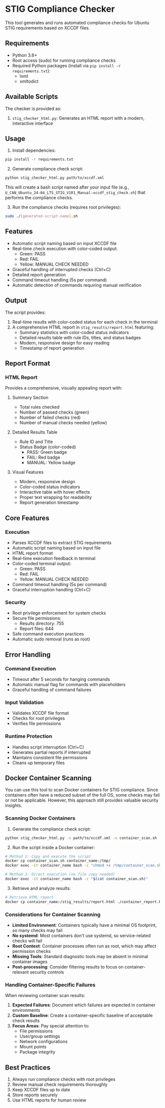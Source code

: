 # STIG Compliance Checker

This tool generates and runs automated compliance checks for Ubuntu STIG requirements based on XCCDF files.

## Requirements

- Python 3.6+
- Root access (sudo) for running compliance checks
- Required Python packages (install via `pip install -r requirements.txt`):
  - lxml
  - xmltodict

## Available Scripts

The checker is provided as:

1. `stig_checker_html.py`: Generates an HTML report with a modern, interactive interface

## Usage

1. Install dependencies:
```bash
pip install -r requirements.txt
```

2. Generate compliance check script:
```bash
python stig_checker_html.py path/to/xccdf.xml
```

This will create a bash script named after your input file (e.g., `U_CAN_Ubuntu_24-04_LTS_STIG_V1R1_Manual-xccdf_stig_check.sh`) that performs the compliance checks.

3. Run the compliance checks (requires root privileges):
```bash
sudo ./[generated-script-name].sh
```

## Features

- Automatic script naming based on input XCCDF file
- Real-time check execution with color-coded output:
  - Green: PASS
  - Red: FAIL
  - Yellow: MANUAL CHECK NEEDED
- Graceful handling of interrupted checks (Ctrl+C)
- Detailed report generation
- Command timeout handling (5s per command)
- Automatic detection of commands requiring manual verification

## Output

The script provides:
1. Real-time results with color-coded status for each check in the terminal
2. A comprehensive HTML report in `stig_results/report.html` featuring:
   - Summary statistics with color-coded status indicators
   - Detailed results table with rule IDs, titles, and status badges
   - Modern, responsive design for easy reading
   - Timestamp of report generation

## Report Format

### HTML Report

Provides a comprehensive, visually appealing report with:

1. Summary Section
   - Total rules checked
   - Number of passed checks (green)
   - Number of failed checks (red)
   - Number of manual checks needed (yellow)

2. Detailed Results Table
   - Rule ID and Title
   - Status Badge (color-coded)
     - PASS: Green badge
     - FAIL: Red badge
     - MANUAL: Yellow badge

3. Visual Features
   - Modern, responsive design
   - Color-coded status indicators
   - Interactive table with hover effects
   - Proper text wrapping for readability
   - Report generation timestamp

## Core Features

### Execution
- Parses XCCDF files to extract STIG requirements
- Automatic script naming based on input file
- HTML report format
- Real-time execution feedback in terminal
- Color-coded terminal output:
  - Green: PASS
  - Red: FAIL
  - Yellow: MANUAL CHECK NEEDED
- Command timeout handling (5s per command)
- Graceful interruption handling (Ctrl+C)

### Security
- Root privilege enforcement for system checks
- Secure file permissions:
  - Results directory: 755
  - Report files: 644
- Safe command execution practices
- Automatic sudo removal (runs as root)

## Error Handling

### Command Execution
- Timeout after 5 seconds for hanging commands
- Automatic manual flag for commands with placeholders
- Graceful handling of command failures

### Input Validation
- Validates XCCDF file format
- Checks for root privileges
- Verifies file permissions

### Runtime Protection
- Handles script interruption (Ctrl+C)
- Generates partial reports if interrupted
- Maintains consistent file permissions
- Cleans up temporary files

## Docker Container Scanning

You can use this tool to scan Docker containers for STIG compliance. Since containers often have a reduced subset of the full OS, some checks may fail or not be applicable. However, this approach still provides valuable security insights.

### Scanning Docker Containers

1. Generate the compliance check script:
```bash
python stig_checker_html.py -x path/to/xccdf.xml -o container_scan.sh
```

2. Run the script inside a Docker container:
```bash
# Method 1: Copy and execute the script
docker cp container_scan.sh container_name:/tmp/
docker exec -it container_name bash -c "chmod +x /tmp/container_scan.sh && /tmp/container_scan.sh"

# Method 2: Direct execution (no file copy needed)
docker exec -it container_name bash -c "$(cat container_scan.sh)"
```

3. Retrieve and analyze results:
```bash
# Retrieve HTML report
docker cp container_name:/stig_results/report.html ./container_report.html
```

### Considerations for Container Scanning

- **Limited Environment**: Containers typically have a minimal OS footprint, so many checks may fail
- **No systemd**: Most containers don't use systemd, so service-related checks will fail
- **Root Context**: Container processes often run as root, which may affect permission checks
- **Missing Tools**: Standard diagnostic tools may be absent in minimal container images
- **Post-processing**: Consider filtering results to focus on container-relevant security controls

### Handling Container-Specific Failures

When reviewing container scan results:

1. **Expected Failures**: Document which failures are expected in container environments
2. **Custom Baseline**: Create a container-specific baseline of acceptable check results
3. **Focus Areas**: Pay special attention to:
   - File permissions
   - User/group settings 
   - Network configurations
   - Mount points
   - Package integrity

## Best Practices

1. Always run compliance checks with root privileges
2. Review manual check requirements thoroughly
3. Keep XCCDF files up to date
4. Store reports securely
5. Use HTML reports for human review
